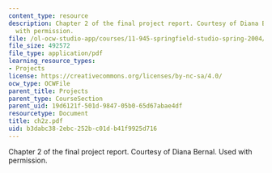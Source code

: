 ```yaml
---
content_type: resource
description: Chapter 2 of the final project report. Courtesy of Diana Bernal. Used
  with permission.
file: /ol-ocw-studio-app/courses/11-945-springfield-studio-spring-2004/b3dabc382ebc252bc01db41f9925d716_ch2z.pdf
file_size: 492572
file_type: application/pdf
learning_resource_types:
- Projects
license: https://creativecommons.org/licenses/by-nc-sa/4.0/
ocw_type: OCWFile
parent_title: Projects
parent_type: CourseSection
parent_uid: 19d6121f-501d-9847-05b0-65d67abae4df
resourcetype: Document
title: ch2z.pdf
uid: b3dabc38-2ebc-252b-c01d-b41f9925d716
---
```

Chapter 2 of the final project report. Courtesy of Diana Bernal. Used with permission.